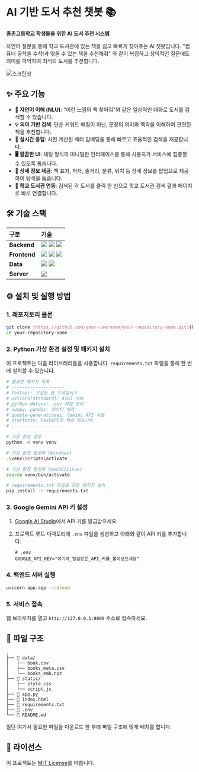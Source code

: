 # AI 기반 도서 추천 챗봇 📚

**종촌고등학교 학생들을 위한 AI 도서 추천 시스템**

자연어 질문을 통해 학교 도서관에 있는 책을 쉽고 빠르게 찾아주는 AI 챗봇입니다. "컴퓨터 공학을 수학I과 엮을 수 있는 책을 추천해줘" 와 같이 복잡하고 창의적인 질문에도 의미를 파악하여 최적의 도서를 추천합니다.

![스크린샷](https://github.com/user-attachments/assets/358b5cc1-3312-4fe6-a9ba-2292f7e71da0)

## ✨ 주요 기능

* **🧠 자연어 이해 (NLU)**: "이런 느낌의 책 찾아줘"와 같은 일상적인 대화로 도서를 검색할 수 있습니다.
* **💡 의미 기반 검색**: 단순 키워드 매칭이 아닌, 문장의 의미와 맥락을 이해하여 관련된 책을 추천합니다.
* **💨 실시간 응답**: 사전 계산된 벡터 임베딩을 통해 빠르고 효율적인 검색을 제공합니다.
* **🖥️ 깔끔한 UI**: 채팅 형식의 미니멀한 인터페이스를 통해 사용자가 서비스에 집중할 수 있도록 돕습니다.
* **📖 상세 정보 제공**: 책 표지, 저자, 줄거리, 분류, 위치 등 상세 정보를 팝업으로 제공하여 탐색을 돕습니다.
* **🔗 학교 도서관 연동**: 검색된 각 도서를 클릭 한 번으로 학교 도서관 검색 결과 페이지로 바로 연결합니다.

## 🛠️ 기술 스택

| 구분 | 기술 |
| :--- | :--- |
| **Backend** | <img src="https://img-shields-io.proxy.start.ig.local/badge/Python-3776AB?style=for-the-badge&logo=python&logoColor=white"> <img src="https://img-shields-io.proxy.start.ig.local/badge/FastAPI-009688?style=for-the-badge&logo=fastapi&logoColor=white"> <img src="https://img-shields-io.proxy.start.ig.local/badge/Google%20Gemini-4285F4?style=for-the-badge&logo=google&logoColor=white"> |
| **Frontend** | <img src="https://img-shields-io.proxy.start.ig.local/badge/HTML5-E34F26?style=for-the-badge&logo=html5&logoColor=white"> <img src="https://img-shields-io.proxy.start.ig.local/badge/CSS3-1572B6?style=for-the-badge&logo=css3&logoColor=white"> <img src="https://img-shields-io.proxy.start.ig.local/badge/JavaScript-F7DF1E?style=for-the-badge&logo=javascript&logoColor=black"> |
| **Data** | <img src="https://img-shields-io.proxy.start.ig.local/badge/Pandas-150458?style=for-the-badge&logo=pandas&logoColor=white"> <img src="https://img-shields-io.proxy.start.ig.local/badge/NumPy-013243?style=for-the-badge&logo=numpy&logoColor=white"> |
| **Server** | <img src="https://img-shields-io.proxy.start.ig.local/badge/Uvicorn-009688?style=for-the-badge&logo=python&logoColor=white"> |

## ⚙️ 설치 및 실행 방법

### 1. 레포지토리 클론

```bash
git clone [https://github.com/your-username/your-repository-name.git](https://github.com/your-username/your-repository-name.git)
cd your-repository-name
```

### 2. Python 가상 환경 설정 및 패키지 설치
이 프로젝트는 다음 라이브러리들을 사용합니다. `requirements.txt` 파일을 통해 한 번에 설치할 수 있습니다.

```bash
# 필요한 패키지 목록
# --------------------
# fastapi: 고성능 웹 프레임워크
# uvicorn[standard]: ASGI 서버
# python-dotenv: .env 파일 관리
# numpy, pandas: 데이터 처리
# google-generativeai: Gemini API 사용
# starlette: FastAPI의 핵심 컴포넌트
# --------------------

# 가상 환경 생성
python -m venv venv

# 가상 환경 활성화 (Windows)
.\venv\Scripts\activate

# 가상 환경 활성화 (macOS/Linux)
source venv/bin/activate

# requirements.txt 파일로 모든 패키지 설치
pip install -r requirements.txt
```

### 3. Google Gemini API 키 설정

1.  [Google AI Studio](https://aistudio.google.com/app/apikey)에서 API 키를 발급받으세요.
2.  프로젝트 루트 디렉토리에 `.env` 파일을 생성하고 아래와 같이 API 키를 추가합니다.

    ```
    # .env
    GOOGLE_API_KEY="여기에_발급받은_API_키를_붙여넣으세요"
    ```

### 4. 백엔드 서버 실행

```bash
uvicorn app:app --reload
```

### 5. 서비스 접속

웹 브라우저를 열고 `http://127.0.0.1:8000` 주소로 접속하세요.

## 📁 파일 구조

```
.
├── 📂 data/
│   ├── book.csv
│   ├── books_meta.csv
│   └── books_emb.npz
├── 📂 static/
│   ├── style.css
│   └── script.js
├── 📄 app.py
├── 📄 index.html
├── 📄 requirements.txt
├── 📄 .env
└── 📄 README.md
```


일단 여기서 필요한 파일을 다운로드 한 후에 파일 구조에 맞게 배치를 합니다.


## 📜 라이선스

이 프로젝트는 [MIT License](LICENSE)를 따릅니다.
